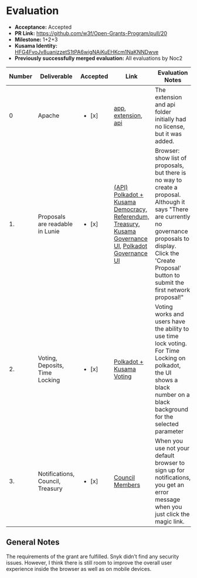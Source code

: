 # Evaluation

* **Acceptance:** Accepted
* **PR Link:** https://github.com/w3f/Open-Grants-Program/pull/20
* **Milestone:** 1+2+3
* **Kusama Identity:** [HFG4FvoJv8uanizzetS1tPA6wigNAiKuEHKcm1NaKNNDwve](https://polkascan.io/pre/kusama/account/HFG4FvoJv8uanizzetS1tPA6wigNAiKuEHKcm1NaKNNDwve)
* **Previously successfully merged evaluation:** All evaluations by Noc2

| Number | Deliverable | Accepted | Link | Evaluation Notes |
| ------------- | ------------- | ------------- | ------------- |------------- |
| 0 | Apache | <ul><li>[x] </li></ul>| [app](https://github.com/luniehq/lunie/blob/develop/app/LICENSE), [extension](https://github.com/luniehq/lunie/blob/develop/extension/LICENSE), [api](https://github.com/luniehq/lunie/blob/develop/api/LICENSE) | The extension and api folder initially had no license, but it was added. 
| 1. | Proposals are readable in Lunie | <ul><li>[x] </li></ul>|  [(API) Polkadot + Kusama Democracy, Referendum, Treasury](https://github.com/luniehq/lunie/blob/develop/api/lib/reducers/polkadotV0-reducers.js#L539-L615), [Kusama Governance UI](https://app.lunie.io/kusama/proposals), [Polkadot Governance UI](https://app.lunie.io/polkadot/proposals) | Browser: show list of proposals, but there is no way to create a proposal. Although it says "There are currently no governance proposals to display. Click the 'Create Proposal' button to submit the first network proposal!" 
| 2. | Voting, Deposits, Time Locking | <ul><li>[x] </li></ul>| [Polkadot + Kusama Voting](https://github.com/luniehq/lunie/blob/develop/app/src/ActionModal/components/ModalVotePolkadot.vue)|  Voting works and users have the ability to use time lock voting. For Time Locking on polkadot, the UI shows a black number on a black background for the selected parameter 
| 3. | Notifications, Council, Treasury | <ul><li>[x] </li></ul>| [Council Members](https://github.com/luniehq/lunie/blob/36768cfd5ac7acaf29b05e10770fce49ef347450/api/lib/reducers/polkadotV0-reducers.js#L706) |  When you use not your default browser to sign up for notifications, you get an error message when you just click the magic link. 

## General Notes

The requirements of the grant are fulfilled. Snyk didn’t find any security issues. However, I think there is still room to improve the overall user experience inside the browser as well as on mobile devices. 
